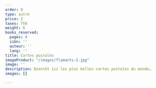 ```yaml
---
order: 0
type: autre
price: 2
taxes: TVA
weight: 6
books_reserved:
  pages: 0
  isbn: ''
  auteur: ''
  lang: ''
title: Cartes postales
imageProduct: "/images/flamants-2.jpg"
image: ''
description: Bientôt ici les plus belles cartes postales du monde…
images: []

---
```

